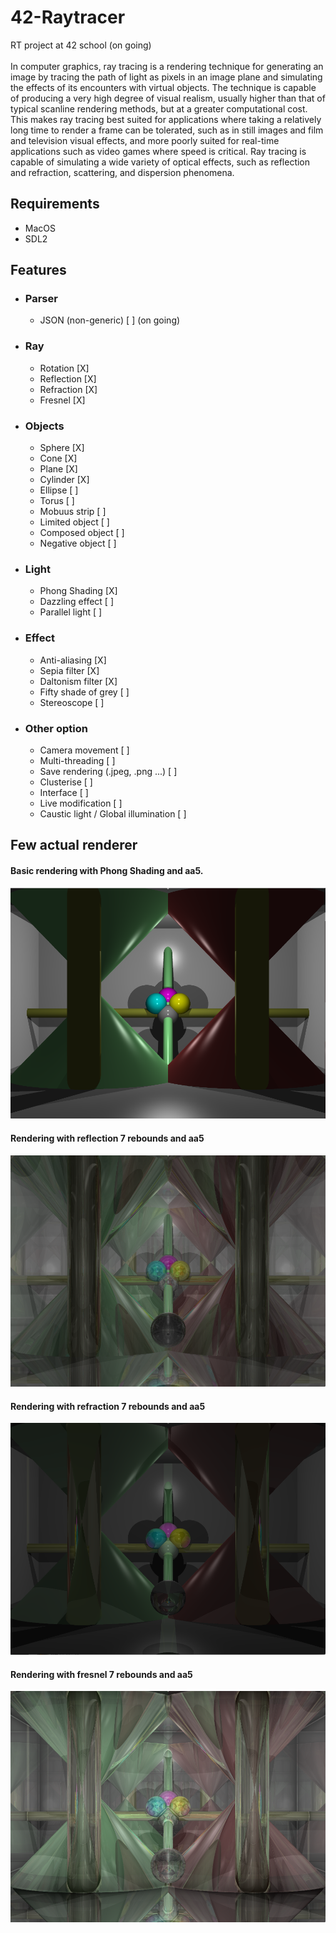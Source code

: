 42-Raytracer
============

RT project at 42 school (on going)\
\
In computer graphics, ray tracing is a rendering technique for generating an image by tracing the path of light as pixels in an image plane and simulating the effects of its encounters with virtual objects. The technique is capable of producing a very high degree of visual realism, usually higher than that of typical scanline rendering methods, but at a greater computational cost. This makes ray tracing best suited for applications where taking a relatively long time to render a frame can be tolerated, such as in still images and film and television visual effects, and more poorly suited for real-time applications such as video games where speed is critical. Ray tracing is capable of simulating a wide variety of optical effects, such as reflection and refraction, scattering, and dispersion phenomena.

Requirements
------------

- MacOS
- SDL2

Features
--------

- ### Parser
	+ JSON (non-generic) [ ] (on going)

- ### Ray
	+ Rotation [X]
	+ Reflection [X]
	+ Refraction [X]
	+ Fresnel [X]

- ### Objects
	+ Sphere [X]
	+ Cone [X]
	+ Plane [X]
	+ Cylinder [X]
	+ Ellipse [ ]
	+ Torus [ ]
	+ Mobuus strip [ ]
	+ Limited object [ ]
	+ Composed object [ ]
	+ Negative object [ ]

- ### Light
	+ Phong Shading [X]
	+ Dazzling effect [ ]
	+ Parallel light [ ]

- ### Effect
	+ Anti-aliasing [X]
	+ Sepia filter [X]
	+ Daltonism filter [X]
	+ Fifty shade of grey [ ]
	+ Stereoscope [ ]

- ### Other option
	+ Camera movement [ ]
	+ Multi-threading [ ]
	+ Save rendering (.jpeg, .png ...) [ ]
	+ Clusterise [ ]
	+ Interface [ ]
	+ Live modification [ ]
	+ Caustic light / Global illumination [ ]

Few actual renderer
-------------------

#### Basic rendering with Phong Shading and aa5.
![rip](render/phongShading.png)

#### Rendering with reflection 7 rebounds and aa5
![rip](render/reflection_7rebound-aa5.png)

#### Rendering with refraction 7 rebounds and aa5
![rip](render/refraction_7rebound-aa5.png)

#### Rendering with fresnel 7 rebounds and aa5
![rip](render/fresnel_7rebound-aa5.png)
